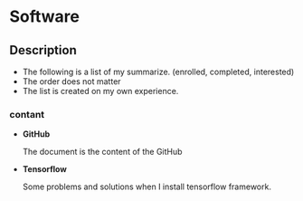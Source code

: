 # Software

## Description
- The following is a list of my summarize. (enrolled, completed, interested)
- The order does not matter
- The list is created on my own experience.

### contant

- **GitHub**
  
  The document is the content of the GitHub

- **Tensorflow**
  
  Some problems and solutions when I install tensorflow framework.

